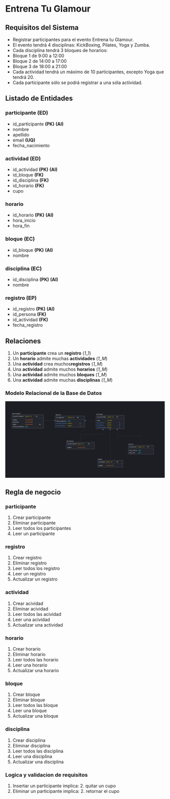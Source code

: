 # Entrena Tu Glamour

## Requisitos del Sistema
- Registrar participantes para el evento Entrena tu Glamour.
- El evento tendrá 4 disciplinas: KickBoxing, Pilates, Yoga y Zumba.
- Cada disciplina tendrá 3 bloques de horarios:
- Bloque 1 de 9:00 a 12:00
- Bloque 2 de 14:00 a 17:00
- Bloque 3 de 18:00 a 21:00
- Cada actividad tendrá un máximo de 10 participantes, excepto Yoga que tendrá 20.
- Cada participante sólo se podrá registrar a una sóla actividad.

## Listado de Entidades

### participante **(ED)**
- id_participante **(PK)** **(AI)**
- nombre
- apellido
- email **(UQ)**
- fecha_nacimiento

### actividad **(ED)**
- id_actividad **(PK)** **(AI)**
- id_bloque **(FK)**
- id_disciplina **(FK)**
- id_horario **(FK)**
- cupo

### horario
- id_horario  **(PK)** **(AI)**
- hora_inicio
- hora_fin

### bloque **(EC)**
- id_bloque **(PK)** **(AI)**
- nombre

### disciplina **(EC)**
- id_disciplina **(PK)** **(AI)**
- nombre

### registro **(EP)**
- id_registro **(PK)** **(AI)**
- id_persona **(FK)**
- id_actividad **(FK)**
- fecha_registro 


## Relaciones

1. Un **participante** crea un **registro** (_1_1_)
1. Un **horario** admite muchas **actividades** (_1_M_)
1. Una **actividad** crea muchos**registros** (_1_M_)
1. Una **actividad** admite muchos **horarios** (_1_M_)
1. Una **actividad** admite muchos **bloques** (_1_M_)
1. Una **actividad** admite muchas **disciplinas** (_1_M_)


### Modelo Relacional de la Base de Datos

![Modelo Relacional](entrena_tu_glamour_modelo_relacional.png)



## Regla de negocio

### participante

1. Crear participante
1. Eliminar participante
1. Leer todos los participantes
1. Leer un participante 

### registro

1. Crear registro
1. Eliminar registro
1. Leer todos los registro
1. Leer un registro 
1. Actualizar un registro

### actividad

1. Crear acividad
1. Eliminar acividad
1. Leer todos las acividad
1. Leer una acividad 
1. Actualizar una actividad

### horario

1. Crear horario
1. Eliminar horario
1. Leer todos las horario
1. Leer una horario 
1. Actualizar una horario

### bloque

1. Crear bloque
1. Eliminar bloque
1. Leer todos las bloque
1. Leer una bloque 
1. Actualizar una bloque

### disciplina

1. Crear disciplina
1. Eliminar disciplina
1. Leer todos las disciplina
1. Leer una disciplina 
1. Actualizar una disciplina

### Logica y validacion de requisitos

1. Insertar un participante implica:
    2. quitar un cupo
1. Eliminar un participante implica:
    2. retornar el cupo